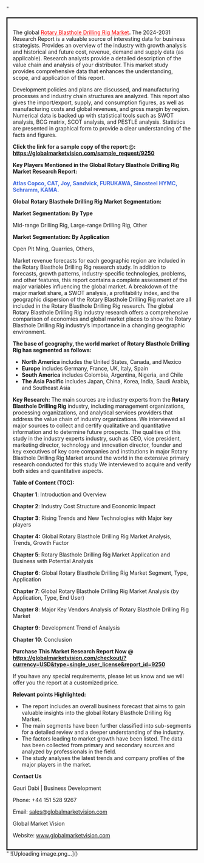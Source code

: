 "<div style='border: 3px solid black; padding: 1em;'>

The global <a style='color: #ff0000;' href='https://globalmarketvision.com/reports/global-rotary-blasthole-drilling-rig-market/9250'>Rotary Blasthole Drilling Rig Market</a><strong>. </strong>The 2024-2031 Research Report is a valuable source of interesting data for business strategists. Provides an overview of the industry with growth analysis and historical and future cost, revenue, demand and supply data (as applicable). Research analysts provide a detailed description of the value chain and analysis of your distributor. This market study provides comprehensive data that enhances the understanding, scope, and application of this report.

Development policies and plans are discussed, and manufacturing processes and industry chain structures are analyzed. This report also gives the import/export, supply, and consumption figures, as well as manufacturing costs and global revenues, and gross margin by region. Numerical data is backed up with statistical tools such as SWOT analysis, BCG matrix, SCOT analysis, and PESTLE analysis. Statistics are presented in graphical form to provide a clear understanding of the facts and figures.

<strong>Click the link for a sample copy of the report:</strong>@<strong>:</strong><strong> <a style='color: #ff0000;' href='https://globalmarketvision.com/sample_request/9250?utm_source=linkedinPulse&utm_medium=Dhiraj&utm_campaign=SN'><strong>https://globalmarketvision.com/sample_request/9250</strong></a></strong>

<strong>Key Players Mentioned in the Global Rotary Blasthole Drilling Rig Market Research Report:</strong>

<strong style='color: #4169e1;'>Atlas Copco, CAT, Joy, Sandvick, FURUKAWA, Sinosteel HYMC, Schramm, KAMA.

</strong>

<strong>Global Rotary Blasthole Drilling Rig Market Segmentation:</strong>

<strong>Market Segmentation: By Type</strong>

Mid-range Drilling Rig, Large-range Drilling Rig, Other

<strong>Market Segmentation: By Application</strong>

Open Pit Ming, Quarries, Others,

Market revenue forecasts for each geographic region are included in the Rotary Blasthole Drilling Rig research study. In addition to forecasts, growth patterns, industry-specific technologies, problems, and other features, this report contains a complete assessment of the major variables influencing the global market. A breakdown of the major market share, a SWOT analysis, a profitability index, and the geographic dispersion of the Rotary Blasthole Drilling Rig market are all included in the Rotary Blasthole Drilling Rig research. The global Rotary Blasthole Drilling Rig industry research offers a comprehensive comparison of economies and global market places to show the Rotary Blasthole Drilling Rig industry’s importance in a changing geographic environment.

<strong>The base of geography, the world market of Rotary Blasthole Drilling Rig has segmented as follows:</strong>
<ul>
  <li><strong>North America</strong> includes the United States, Canada, and Mexico</li>
  <li><strong>Europe</strong> includes Germany, France, UK, Italy, Spain</li>
  <li><strong>South America</strong> includes Colombia, Argentina, Nigeria, and Chile</li>
  <li><strong>The Asia Pacific</strong> includes Japan, China, Korea, India, Saudi Arabia, and Southeast Asia</li>
</ul>
<strong>Key Research: </strong>
The main sources are industry experts from the <strong>Rotary Blasthole Drilling Rig</strong> industry, including management organizations, processing organizations, and analytical services providers that address the value chain of industry organizations. We interviewed all major sources to collect and certify qualitative and quantitative information and to determine future prospects. The qualities of this study in the industry experts industry, such as CEO, vice president, marketing director, technology and innovation director, founder and key executives of key core companies and institutions in major Rotary Blasthole Drilling Rig Market around the world in the extensive primary research conducted for this study We interviewed to acquire and verify both sides and quantitative aspects.

<strong>Table of Content (TOC): </strong>

<strong>Chapter 1</strong>: Introduction and Overview

<strong>Chapter 2</strong>: Industry Cost Structure and Economic Impact

<strong>Chapter 3</strong>: Rising Trends and New Technologies with Major key players

<strong>Chapter 4:</strong> Global Rotary Blasthole Drilling Rig Market Analysis, Trends, Growth Factor

<strong>Chapter 5</strong>: Rotary Blasthole Drilling Rig Market Application and Business with Potential Analysis

<strong>Chapter 6</strong>: Global Rotary Blasthole Drilling Rig Market Segment, Type, Application

<strong>Chapter 7</strong>: Global Rotary Blasthole Drilling Rig Market Analysis (by Application, Type, End User)

<strong>Chapter 8</strong>: Major Key Vendors Analysis of Rotary Blasthole Drilling Rig Market

<strong>Chapter 9</strong>: Development Trend of Analysis

<strong>Chapter 10</strong>: Conclusion

<strong>Purchase This Market Research Report Now @</strong><strong> <strong><a style='color: #ff0000;' href='https://globalmarketvision.com/checkout/?currency=USD&type=single_user_license&report_id=9250?utm_source=linkedinPulse&utm_medium=Dhiraj&utm_campaign=SN'>https://globalmarketvision.com/checkout/?currency=USD&type=single_user_license&report_id=9250</a></strong>
</strong>

If you have any special requirements, please let us know and we will offer you the report at a customized price.

<strong>Relevant points Highlighted:</strong>
<ul>
  <li>The report includes an overall business forecast that aims to gain valuable insights into the global Rotary Blasthole Drilling Rig Market.</li>
  <li>The main segments have been further classified into sub-segments for a detailed review and a deeper understanding of the industry.</li>
  <li>The factors leading to market growth have been listed. The data has been collected from primary and secondary sources and analyzed by professionals in the field.</li>
  <li>The study analyses the latest trends and company profiles of the major players in the market.</li>
</ul>
<strong>Contact Us</strong>

Gauri Dabi | Business Development

Phone: +44 151 528 9267

Email: <a href='mailto:sales@globalmarketvision.com'>sales@globalmarketvision.com</a>

Global Market Vision

Website: <a href='http://www.globalmarketvision.com/'>www.globalmarketvision.com</a>

</div>"
![Uploading image.png…]()
